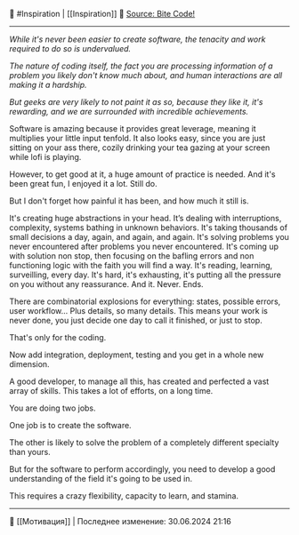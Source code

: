 🔖 #Inspiration | [[Inspiration]]
🔗 [Source: Bite Code!](https://www.bitecode.dev/p/how-much-effort-is-it-to-create-software)

----

_While it's never been easier to create software, the tenacity and work required to do so is undervalued._

_The nature of coding itself, the fact you are processing information of a problem you likely don't know much about, and human interactions are all making it a hardship._

_But geeks are very likely to not paint it as so, because they like it, it's rewarding, and we are surrounded with incredible achievements._

Software is amazing because it provides great leverage, meaning it multiplies your little input tenfold. It also looks easy, since you are just sitting on your ass there, cozily drinking your tea gazing at your screen while lofi is playing.

However, to get good at it, a huge amount of practice is needed. And it's been great fun, I enjoyed it a lot. Still do.

But I don't forget how painful it has been, and how much it still is.

It's creating huge abstractions in your head. It’s dealing with interruptions, complexity, systems bathing in unknown behaviors. It's taking thousands of small decisions a day, again, and again, and again. It's solving problems you never encountered after problems you never encountered. It's coming up with solution non stop, then focusing on the bafling errors and non functioning logic with the faith you will find a way. It's reading, learning, surveilling, every day. It's hard, it's exhausting, it's putting all the pressure on you without any reassurance. And it. Never. Ends.

There are combinatorial explosions for everything: states, possible errors, user workflow... Plus details, so many details. This means your work is never done, you just decide one day to call it finished, or just to stop.

That's only for the coding.

Now add integration, deployment, testing and you get in a whole new dimension.

A good developer, to manage all this, has created and perfected a vast array of skills. This takes a lot of efforts, on a long time.

You are doing two jobs.

One job is to create the software.

The other is likely to solve the problem of a completely different specialty than yours.

But for the software to perform accordingly, you need to develop a good understanding of the field it's going to be used in.

This requires a crazy flexibility, capacity to learn, and stamina.

----
📂 [[Мотивация]] | Последнее изменение: 30.06.2024 21:16